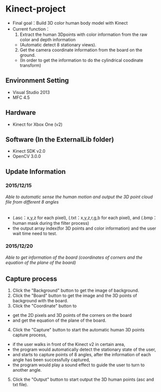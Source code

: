 # Kinect-project
- Final goal：Build 3D color human body model with Kinect
- Current function：
  1. Extract the human 3Dpoints with color information from the raw color and depth information 
    - (Automatic detect 8 stationary views).
  2. Get the camera coordinate information from the board on the ground. 
    - (In order to get the information to do the cylindrical coodinate transform)

## Environment Setting
- Visual Studio 2013
- MFC 4.5

## Hardware 
- Kinect for Xbox One (v2)

## Software (In the ExternalLib folder)
- Kinect SDK v2.0
- OpenCV 3.0.0

## Update Information
### 2015/12/15 
###### Able to automatic sense the human motion and output the 3D point cloud file from different 8 angles
- (.asc：x,y,z for each pixel), (.txt：x,y,z,r,g,b for each pixel), and (.bmp：human mask during the filter process)
- the output array index(for 3D points and color information) and the user wait time need to test.

### 2015/12/20
###### Able to get information of the board (coordinates of corners and the equation of the plane of the board)

## Capture process
1. Click the "Background" button to get the image of background.
2. Click the "Board" button to get the image and the 3D points of background with the board.
3. Click the "Coordinate" button to 
  - get the 2D pixels and 3D points of the corners on the board 
  - and get the equation of the plane of the board.
4. Click the "Capture" button to start the automatic human 3D points capture process, 
  - if the user walks in front of the Kinect v2 in certain area, 
  - the program would automatically detect the stationary state of the user, 
  - and starts to capture points of 8 angles, after the information of each angle has been successfully captured, 
  - the program would play a sound effect to guide the user to turn to another angle.
5. Click the "Output" button to start output the 3D human points (asc and txt file).

